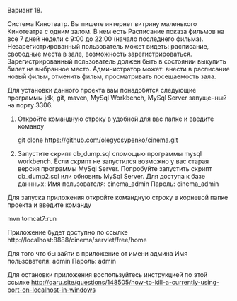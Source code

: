 Вариант 18.

Система Кинотеатр. Вы пишете интернет витрину маленького Кинотеатра 
с одним залом. В нем есть Расписание показа фильмов на все 7 дней 
недели с 9:00 до 22:00 (начало последнего фильма). 
Незарегистрированный пользователь может видеть: расписание, 
свободные места в зале, возможность зарегистрироваться. 
Зарегистрированный пользователь должен быть в состоянии выкупить 
билет на выбранное место. Администратор может: внести в расписание 
новый фильм, отменить фильм, просматривать посещаемость зала.

Для установки данного проекта вам понадобятся следующие программы 
jdk, git, maven, MySql Workbench, MySql Server запущенный на порту 3306.
1. Откройте командную строку в удобной для вас папке и введите команду

    git clone https://github.com/olegyosypenko/cinema.git

2. Запустите скрипт db_dump.sql спомощью программы mysql workbench. 
Если скрипт не запустился возможно у вас старая версия 
программы MySql Server. Попробуйте запустить скрипт db_dump2.sql 
или обновить MySql Server.
Для доступа к базе даннных: 
Имя пользователя: cinema_admin Пароль: cinema_admin

Для запуска приложения откройте командную строку в корневой папке 
проекта и введите команду

mvn tomcat7:run

Приложение будет доступно по ссылке
http://localhost:8888/cinema/servlet/free/home

Для того что бы зайти в приложение от имени админа 
Имя пользователя: admin Пароль: admin

Для остановки приложения воспользуйтесь инструкцией по этой ссылке 
http://qaru.site/questions/148505/how-to-kill-a-currently-using-port-on-localhost-in-windows